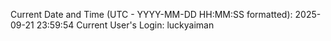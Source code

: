 Current Date and Time (UTC - YYYY-MM-DD HH:MM:SS formatted): 2025-09-21 23:59:54
Current User's Login: luckyaiman
